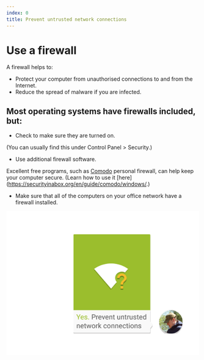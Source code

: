 ```yaml
---
index: 0
title: Prevent untrusted network connections
---
```

# Use a firewall

A firewall helps to: 

* 	Protect your computer from unauthorised connections to and from the Internet. 
* 	Reduce the spread of malware if you are infected.  

## Most operating systems have firewalls included, but: 

* Check to make sure they are turned on. 

(You can usually find this under Control Panel > Security.) 

* Use additional firewall software. 

Excellent free programs, such as [Comodo](https://personalfirewall.comodo.com/free-download.html?track=5560) personal firewall, can help keep your computer secure. (Learn how to use it [here] (https://securityinabox.org/en/guide/comodo/windows/.)

* Make sure that all of the computers on your office network have a firewall installed. 

![image](malware_adv3.png)